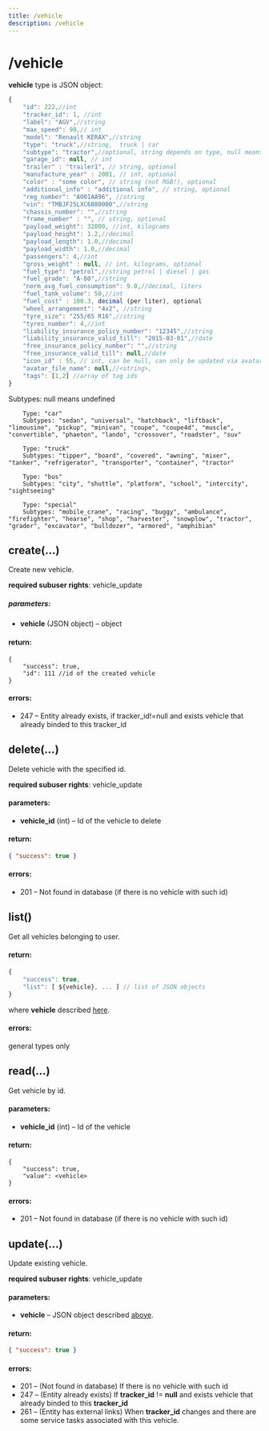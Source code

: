 ```yaml
---
title: /vehicle
description: /vehicle
---
```


# /vehicle

**vehicle** type is JSON object:

```js
{
    "id": 222,//int
    "tracker_id": 1, //int
    "label": "AGV",//string
    "max_speed": 90,// int
    "model": "Renault KERAX",//string
    "type": "truck",//string,  truck | car
    "subtype": "tractor",//optional, string depends on type, null means undefined
    "garage_id": null, // int
    "trailer" : "trailer1", // string, optional
    "manufacture_year" : 2001, // int, optional
    "color" : "some color", // string (not RGB!), optional
    "additional_info" : "additional info", // string, optional
    "reg_number": "А001АА96", //string
    "vin": "TMBJF25LXC6080000",//string
    "chassis_number": "",//string
    "frame_number" : "", // string, optional
    "payload_weight": 32000, //int, kilograms
    "payload_height": 1.2,//decimal
    "payload_length": 1.0,//decimal
    "payload_width": 1.0,//decimal
    "passengers": 4,//int
    "gross_weight" : null, // int, kilograms, optional
    "fuel_type": "petrol",//string petrol | diesel | gas
    "fuel_grade": "А-80",//string
    "norm_avg_fuel_consumption": 9.0,//decimal, liters
    "fuel_tank_volume": 50,//int
    "fuel_cost" : 100.3, decimal (per liter), optional
    "wheel_arrangement": "4x2", //string
    "tyre_size": "255/65 R16",//string
    "tyres_number": 4,//int
    "liability_insurance_policy_number": "12345",//string
    "liability_insurance_valid_till": "2015-03-01",//date
    "free_insurance_policy_number": "",//string
    "free_insurance_valid_till": null,//date
    "icon_id" : 55, // int, can be null, can only be updated via avatar/assign(...)
    "avatar_file_name": null,//<string>,
    "tags": [1,2] //array of tag ids
}
```

Subtypes:
null means undefined

```
    Type: "car"
    Subtypes: "sedan", "universal", "hatchback", "liftback", "limousine", "pickup", "minivan", "coupe", "coupe4d", "muscle", "convertible", "phaeton", "lando", "crossover", "roadster", "suv"
```

```
    Type: "truck"
    Subtypes: "tipper", "board", "covered", "awning", "mixer", "tanker", "refrigerator", "transporter", "container", "tractor"
```

```
    Type: "bus"
    Subtypes: "city", "shuttle", "platform", "school", "intercity", "sightseeing"
```

```
    Type: "special"
    Subtypes: "mobile_crane", "racing", "buggy", "ambulance", "firefighter", "hearse", "shop", "harvester", "snowplow", "tractor", "grader", "excavator", "bulldozer", "armored", "amphibian"
```

## create(…)

Create new vehicle.

**required subuser rights**: vehicle_update

##### parameters:

*   **vehicle** (JSON object) – object

#### return:

    {
        "success": true,
        "id": 111 //id of the created vehicle
    }


#### errors:

*   247 – Entity already exists, if tracker\_id!=null and exists vehicle that already binded to this tracker\_id


## delete(…)

Delete vehicle with the specified id.

**required subuser rights**: vehicle_update

#### parameters:


*   **vehicle_id** (int) – Id of the vehicle to delete

#### return:

```json
{ "success": true }
```


#### errors:

*   201 – Not found in database (if there is no vehicle with such id)

## list()

Get all vehicles belonging to user.

#### return:

```js
{
    "success": true,
    "list": [ ${vehicle}, ... ] // list of JSON objects
}
```


where **vehicle** described [here](#vehicle).

#### errors:

general types only


## read(…)

Get vehicle by id.

#### parameters:

*   **vehicle_id** (int) – Id of the vehicle

#### return:

```
{
    "success": true,
    "value": <vehicle>
}
```

#### errors:

*   201 – Not found in database (if there is no vehicle with such id)


## update(…)

Update existing vehicle.

**required subuser rights**: vehicle_update

#### parameters:

*   **vehicle** – JSON object described [above](#vehicle).

#### return:

```json
{ "success": true }
```


#### errors:

*   201 – (Not found in database) If there is no vehicle with such id
*   247 – (Entity already exists) If **tracker_id** != **null** and exists vehicle that already binded to this **tracker_id**
*   261 – (Entity has external links) When **tracker_id** changes and there are some service tasks associated with this vehicle.
